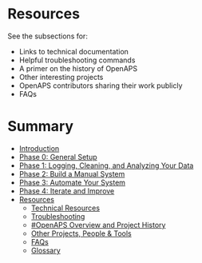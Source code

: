 # Resources

See the subsections for:
* Links to technical documentation
* Helpful troubleshooting commands
* A primer on the history of OpenAPS
* Other interesting projects
* OpenAPS contributors sharing their work publicly
* FAQs

# Summary

* [Introduction](README.md)
* [Phase 0: General Setup](../../docs/getting-started/setup.md)
* [Phase 1: Logging, Cleaning, and Analyzing Your Data](../../docs/Log-clean-analyze-with-openaps-tools/log-clean-analyze.md)
* [Phase 2: Build a Manual System](../../docs/Build-manual-system/considerations.md)
* [Phase 3: Automate Your System](../../docs/Automate-system/considerations.md)
* [Phase 4: Iterate and Improve](../../docs/Iterate-improve/improvement-projects.md)
* [Resources](../../docs/Resources/resources.md)
   * [Technical Resources](../../docs/Resources/technical-resources.md)
   * [Troubleshooting](../../docs/Resources/troubleshooting.md)
   * [#OpenAPS Overview and Project History](../../docs/Resources/history.md)
   * [Other Projects, People & Tools](../../docs/Resources/other-projects.md)
   * [FAQs](../../docs/Resources/faq.md)
   * [Glossary](../../docs/Resources/glossary.md)
